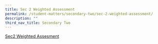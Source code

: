 ```yaml
---
title: Sec 2 Weighted Assessment
permalink: /student-matters/secondary-two/sec-2-weighted-assessment/
description: ""
third_nav_title: Secondary Two
---
```

[Sec2 Weighted Assesment](https://for.edu.sg/2023-nss-t1wa-s2)